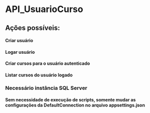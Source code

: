 # API_UsuarioCurso
## Ações possíveis:
#### Criar usuário
#### Logar usuário
#### Criar cursos para o usuário autenticado
#### Listar cursos do usuário logado

### Necessário instância SQL Server
#### Sem necessidade de execução de scripts, somente mudar as configurações da DefaultConnection no arquivo appsettings.json
